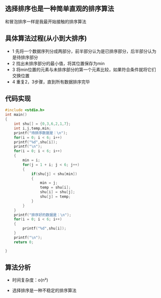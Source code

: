 ## 选择排序也是一种简单直观的排序算法     
和冒泡排序一样是我最开始接触的排序算法     
## 具体算法过程(从小到大排序)     
* 1 先将一个数据序列分成两部分，前半部分认为是已排序部分，后半部分认为是待排序部分     
* 2 找出未排序部分的最小值，将其位置保存为min         
* 3 将min位置的元素与未排序部分的第一个元素比较，如果符合条件就将它们交换位置     
* 4 重复2，3步骤，直到所有数据排序完毕


## 代码实现     

```c++
#include <stdio.h>
int main()
{
	int shu[] = {0,3,6,2,1,7};
	int i,j,temp,min;
	printf("待排序数据是：\n");
	for(i = 0; i < 6; i++)
	printf("%d",shu[i]);
	printf("\n");
	for(i = 0; i < 6; i++)
	{
		min = i;
		for(j = 1 + i; j < 6; j++)
		{
			if(shu[j] < shu[min])
			{
				min = j;
				temp = shu[i];
				shu[i] = shu[j];
				shu[j] = temp;
			}
		}
	}
	printf("排序好的数据是：\n");
	for(i = 0; i < 6; i++)
	{
		printf("%d",shu[i]);
	}
	printf("\n");
	return 0;

}
```  



## 算法分析    

* 时间复杂度：o(n²)    

* 选择排序是一种不稳定的排序算法   
